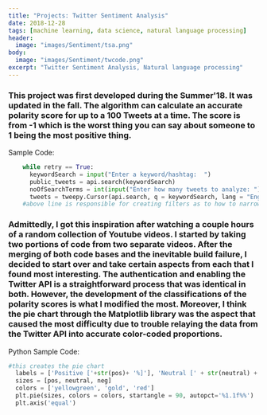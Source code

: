 ```yaml
---
title: "Projects: Twitter Sentiment Analysis"
date: 2018-12-28
tags: [machine learning, data science, natural language processing]
header:
  image: "images/Sentiment/tsa.png"
body:
  image: "images/Sentiment/twcode.png"
excerpt: "Twitter Sentiment Analysis, Natural language processing"
---
```


### This project was first developed during the Summer'18. It was updated in the fall. The algorithm can calculate an accurate polarity score for up to a 100 Tweets at a time. The score is from -1 which is the worst thing you can say about someone to 1 being the most positive thing. 

Sample Code:
```python
    while retry == True:
      keywordSearch = input("Enter a keyword/hashtag:  ")
      public_tweets = api.search(keywordSearch)
      noOfSearchTerms = int(input("Enter how many tweets to analyze: "))
      tweets = tweepy.Cursor(api.search, q = keywordSearch, lang = "English").items(noOfSearchTerms)
    #above line is responsible for creating filters as to how to narrow down search results
```
### Admittedly, I got this inspiration after watching a couple hours of  a random collection of  Youtube videos. I started by taking two portions of code from two separate videos. After the merging of both code bases and the inevitable build failure, I decided to start over and take certain aspects from each that I found most interesting. The authentication and enabling the Twitter API is a straightforward process that was identical in both. However, the development of the classifications of the polarity scores is what I modified the most. Moreover, I think the  pie chart through the Matplotlib library was the aspect that caused the most difficulty due to trouble relaying the data from the Twitter API into accurate color-coded proportions.
Python Sample Code:
```python
#this creates the pie chart
  labels = ['Positive ['+str(pos)+ '%]'], 'Neutral [' + str(neutral) + '%]', 'Negative [' + str(neg) +'%]'
  sizes = [pos, neutral, neg]
  colors = ['yellowgreen', 'gold', 'red']
  plt.pie(sizes, colors = colors, startangle = 90, autopct='%1.1f%%')
  plt.axis('equal')
```
